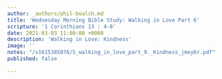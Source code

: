 ```yaml
---
author: _authors/phil-boalch.md
title: 'Wednesday Morning Bible Study: Walking in Love Part 6'
scripture: '1 Corinthians 13 : 4-8'
date: 2021-03-03 11:00:00 +0000
description: 'Walking in Love: Kindness'
image: ''
notes: "/v1615385076/5_walking_in_love_part_9._Kindness_jmey6r.pdf"
published: false

---
```

